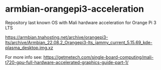 # armbian-orangepi3-acceleration

Repository last known OS with Mali hardware acceleration for Orange Pi 3 LTS

https://armbian.tnahosting.net/archive/orangepi3-lts/archive/Armbian_22.08.2_Orangepi3-lts_jammy_current_5.15.69_kde-plasma_desktop.img.xz


For more info see:
https://getmetech.com/single-board-computing/mali-t720-gpu-full-hardware-accelerated-graphics-guide-part-1/
